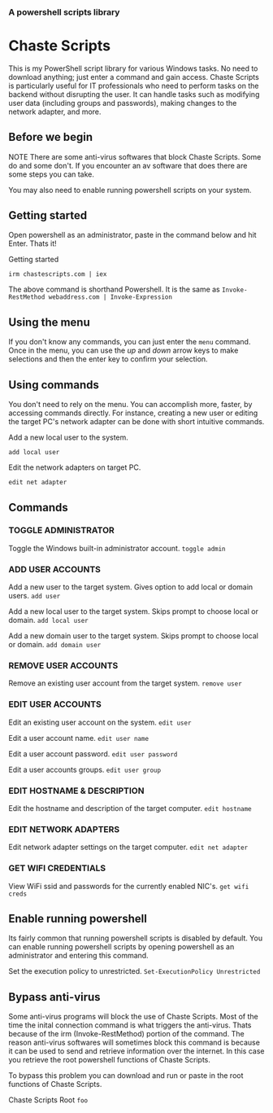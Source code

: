 ### A powershell scripts library

# Chaste Scripts

This is my PowerShell script library for various Windows tasks. No need to download anything; just enter a command and gain access. Chaste Scripts is particularly useful for IT professionals who need to perform tasks on the backend without disrupting the user. It can handle tasks such as modifying user data (including groups and passwords), making changes to the network adapter, and more.

## Before we begin

NOTE
There are some anti-virus softwares that block Chaste Scripts. Some do and some don't. If you encounter an av software that does there are some steps you can take.

You may also need to enable running powershell scripts on your system.

## Getting started

Open powershell as an administrator, paste in the command below and hit Enter. Thats it!

Getting started

`irm chastescripts.com | iex`

The above command is shorthand Powershell. It is the same as `Invoke-RestMethod webaddress.com | Invoke-Expression`

## Using the menu

If you don't know any commands, you can just enter the `menu` command. Once in the menu, you can use the _up_ and _down_ arrow keys to make selections and then the enter key to confirm your selection.

## Using commands

You don't need to rely on the menu. You can accomplish more, faster, by accessing commands directly. For instance, creating a new user or editing the target PC's network adapter can be done with short intuitive commands.

Add a new local user to the system.

`add local user`

Edit the network adapters on target PC.

`edit net adapter`

## Commands

### TOGGLE ADMINISTRATOR

Toggle the Windows built-in administrator account.
`toggle admin`

### ADD USER ACCOUNTS

Add a new user to the target system. Gives option to add local or domain users.
`add user`

Add a new local user to the target system. Skips prompt to choose local or domain.
`add local user`

Add a new domain user to the target system. Skips prompt to choose local or domain.
`add domain user`

### REMOVE USER ACCOUNTS

Remove an existing user account from the target system.
`remove user`

### EDIT USER ACCOUNTS

Edit an existing user account on the system.
`edit user`

Edit a user account name.
`edit user name`

Edit a user account password.
`edit user password`

Edit a user accounts groups.
`edit user group`

### EDIT HOSTNAME & DESCRIPTION

Edit the hostname and description of the target computer.
`edit hostname`

### EDIT NETWORK ADAPTERS

Edit network adapter settings on the target computer.
`edit net adapter`

### GET WIFI CREDENTIALS

View WiFi ssid and passwords for the currently enabled NIC's.
`get wifi creds`

## Enable running powershell

Its fairly common that running powershell scripts is disabled by default. You can enable running powershell scripts by opening powershell as an administrator and entering this command.

Set the execution policy to unrestricted.
`Set-ExecutionPolicy Unrestricted`

## Bypass anti-virus

Some anti-virus programs will block the use of Chaste Scripts. Most of the time the inital connection command is what triggers the anti-virus. Thats because of the irm (Invoke-RestMethod) portion of the command. The reason anti-virus softwares will sometimes block this command is because it can be used to send and retrieve information over the internet. In this case you retrieve the root powershell functions of Chaste Scripts.

To bypass this problem you can download and run or paste in the root functions of Chaste Scripts.

Chaste Scripts Root
`foo`
